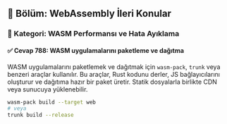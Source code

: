 ## 📘 Bölüm: WebAssembly İleri Konular  
### 🔹 Kategori: WASM Performansı ve Hata Ayıklama  
#### ✅ Cevap 788: WASM uygulamalarını paketleme ve dağıtma

WASM uygulamalarını paketlemek ve dağıtmak için `wasm-pack`, `trunk` veya benzeri araçlar kullanılır. Bu araçlar, Rust kodunu derler, JS bağlayıcılarını oluşturur ve dağıtıma hazır bir paket üretir. Statik dosyalarla birlikte CDN veya sunucuya yüklenebilir.

```sh
wasm-pack build --target web
# veya
trunk build --release
```
